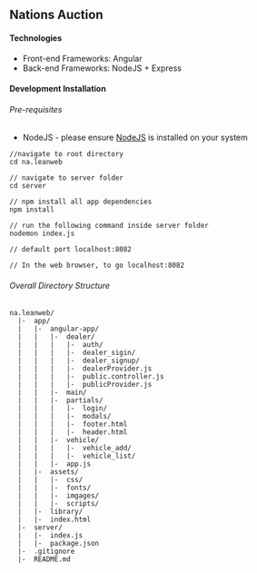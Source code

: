 ## Nations Auction

#### Technologies
  * Front-end Frameworks: Angular
  * Back-end Frameworks: NodeJS + Express


#### Development Installation

###### Pre-requisites
  * NodeJS - please ensure [NodeJS](https://nodejs.org/en/) is installed on your system
  ```
  //navigate to root directory
  cd na.leanweb

  // navigate to server folder  
  cd server

  // npm install all app dependencies
  npm install

  // run the following command inside server folder
  nodemon index.js

  // default port localhost:8082

  // In the web browser, to go localhost:8082
  ```

###### Overall Directory Structure

```
na.leanweb/
  |-  app/
  |   |-  angular-app/
  |   |   |-  dealer/
  |   |   |   |-  auth/
  |   |   |   |-  dealer_sigin/
  |   |   |   |-  dealer_signup/
  |   |   |   |-  dealerProvider.js
  |   |   |   |-  public.controller.js
  |   |   |   |-  publicProvider.js
  |   |   |-  main/
  |   |   |-  partials/
  |   |   |   |-  login/
  |   |   |   |-  modals/
  |   |   |   |-  footer.html
  |   |   |   |-  header.html
  |   |   |-  vehicle/
  |   |   |   |-  vehicle_add/
  |   |   |   |-  vehicle_list/
  |   |   |-  app.js
  |   |-  assets/
  |   |   |-  css/
  |   |   |-  fonts/
  |   |   |-  imgages/
  |   |   |-  scripts/
  |   |-  library/
  |   |-  index.html
  |-  server/
  |   |-  index.js
  |   |-  package.json
  |-  .gitignore
  |-  README.md

```
